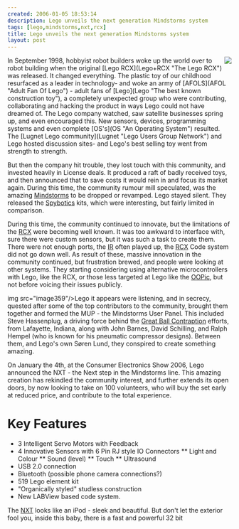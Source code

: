 ```yaml
---
created: 2006-01-05 18:53:14
description: Lego unveils the next generation Mindstorms system
tags: [lego,mindstorms,nxt,rcx]
title: Lego unveils the next generation Mindstorms system
layout: post
---
```

<div style=" float: right;"><img src="image357"/></div>
In September 1998, hobbyist robot builders woke up the world over to robot building when the original [Lego RCX](Lego+RCX "The Lego RCX") was released. It changed everything. The plastic toy of our childhood resurfaced as a leader in technology- and woke an army of [AFOLS](AFOL "Adult Fan Of Lego") - adult fans of [Lego](Lego "The best known construction toy"), a completely unexpected group who were contributing, collaborating and hacking the product in ways Lego could not have dreamed of.
 The Lego company watched, saw satellite businesses spring up, and even encouraged this. New sensors, devices, programming systems and even complete [OS's](OS "An Operating System") resulted. The [Lugnet Lego community](Lugnet "Lego Users Group Network") and Lego hosted discussion sites- and Lego's best selling toy went from strength to strength.

But then the company hit trouble, they lost touch with this community, and invested heavily in License deals. It produced a raft of badly received toys, and then announced that to save costs it would rein in and focus its market again. During this time, the community rumour mill speculated, was the amazing [Mindstorms](MindStorms "A Robotic construction toy system from Lego") to be dropped or revamped. Lego stayed silent. They released the [Spybotics](SpyBotics "Lego Programmable robot kits") kits, which were interesting, but fairly limited in comparison.

During this time, the community continued to innovate, but the limitations of the [RCX](RCX "The Lego Robot Command Explorer") were becoming well known. It was too awkward to interface with, sure there were custom sensors, but it was such a task to create them. There were not enough ports, the  [IR](IR "Acronym for Infra Red") often played up, the [RCX](RCX "The Lego Robot Command Explorer")
  Code system did not go down well. As result of these, massive innovation in the community continued, but frustration brewed, and people were looking at other systems. They starting considering using alternative microcontrollers with Lego, like the RCX, or those less targeted at Lego like the [OOPic](OOPic "OOPic"), but not before voicing their issues publicly.

<div style=" float: left;">img src="image359"/></div>

Lego it appears were listening, and in secrecy, quested after some of the top contributors to the community, brought them together and formed the MUP - the Mindstorms User Panel. This included Steve Hassenplug, a driving force behind the [Great Ball Contraption](Great+Ball+Contraption "Great Ball Contraption") efforts, from Lafayette, Indiana, along with John Barnes, David Schilling, and Ralph Hempel (who is known for his pneumatic compressor designs). Between them, and Lego's own Søren Lund, they conspired to create something amazing.

On January the 4th, at the Consumer Electronics Show 2006, Lego announced the NXT - the Next step in the Mindstorms line. This amazing creation has rekindled the community interest, and further extends its open doors, by now looking to take on 100 volunteers, who will buy the set early at reduced price, and contribute to the total experience.

# Key Features

* 3 Intelligent Servo Motors with Feedback
* 4 Innovative Sensors with 6 Pin RJ style IO Connectors
** Light and Colour
** Sound (level)
** Touch
** Ultrasound
* USB 2.0 connection
* Bluetooth (possible phone camera connections?)
* 519 Lego element kit
* "Organically styled" studless construction
* New LABView based code system.

The [NXT](NXT "Lego's NeXT generation robotics kit") looks like an iPod - sleek and beautiful. But don't let the exterior fool you, inside this baby, there is a fast and powerful 32 bit